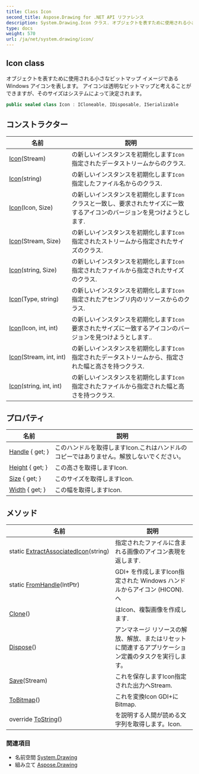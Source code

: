 ```yaml
---
title: Class Icon
second_title: Aspose.Drawing for .NET API リファレンス
description: System.Drawing.Icon クラス. オブジェクトを表すために使用される小さなビットマップ イメージである Windows アイコンを表します アイコンは透明なビットマップと考えることができますがそのサイズはシステムによって決定されます
type: docs
weight: 570
url: /ja/net/system.drawing/icon/
---
```

## Icon class

オブジェクトを表すために使用される小さなビットマップ イメージである Windows アイコンを表します。 アイコンは透明なビットマップと考えることができますが、そのサイズはシステムによって決定されます。

```csharp
public sealed class Icon : ICloneable, IDisposable, ISerializable
```

## コンストラクター

| 名前 | 説明 |
| --- | --- |
| [Icon](icon/#constructor_2)(Stream) | の新しいインスタンスを初期化します`Icon`指定されたデータストリームからのクラス. |
| [Icon](icon/#constructor_5)(string) | の新しいインスタンスを初期化します`Icon`指定したファイル名からのクラス. |
| [Icon](icon/#constructor_1)(Icon, Size) | の新しいインスタンスを初期化します`Icon`クラスと一致し、要求されたサイズに一致するアイコンのバージョンを見つけようとします. |
| [Icon](icon/#constructor_4)(Stream, Size) | の新しいインスタンスを初期化します`Icon`指定されたストリームから指定されたサイズのクラス. |
| [Icon](icon/#constructor_7)(string, Size) | の新しいインスタンスを初期化します`Icon`指定されたファイルから指定されたサイズのクラス. |
| [Icon](icon/#constructor_8)(Type, string) | の新しいインスタンスを初期化します`Icon`指定されたアセンブリ内のリソースからのクラス. |
| [Icon](icon/#constructor)(Icon, int, int) | の新しいインスタンスを初期化します`Icon`要求されたサイズに一致するアイコンのバージョンを見つけようとします.. |
| [Icon](icon/#constructor_3)(Stream, int, int) | の新しいインスタンスを初期化します`Icon`指定されたデータストリームから、指定された幅と高さを持つクラス. |
| [Icon](icon/#constructor_6)(string, int, int) | の新しいインスタンスを初期化します`Icon`指定されたファイルから指定された幅と高さを持つクラス. |

## プロパティ

| 名前 | 説明 |
| --- | --- |
| [Handle](../../system.drawing/icon/handle/) { get; } | このハンドルを取得しますIcon.これはハンドルのコピーではありません。解放しないでください。 |
| [Height](../../system.drawing/icon/height/) { get; } | この高さを取得しますIcon. |
| [Size](../../system.drawing/icon/size/) { get; } | このサイズを取得しますIcon. |
| [Width](../../system.drawing/icon/width/) { get; } | この幅を取得しますIcon. |

## メソッド

| 名前 | 説明 |
| --- | --- |
| static [ExtractAssociatedIcon](../../system.drawing/icon/extractassociatedicon/)(string) | 指定されたファイルに含まれる画像のアイコン表現を返します. |
| static [FromHandle](../../system.drawing/icon/fromhandle/)(IntPtr) | GDI+ を作成しますIcon指定された Windows ハンドルからアイコン (HICON). へ |
| [Clone](../../system.drawing/icon/clone/)() | はIcon、複製画像を作成します. |
| [Dispose](../../system.drawing/icon/dispose/)() | アンマネージ リソースの解放、解放、またはリセットに関連するアプリケーション定義のタスクを実行します。 |
| [Save](../../system.drawing/icon/save/)(Stream) | これを保存しますIcon指定された出力へStream. |
| [ToBitmap](../../system.drawing/icon/tobitmap/)() | これを変換Icon GDI+にBitmap. |
| override [ToString](../../system.drawing/icon/tostring/)() | を説明する人間が読める文字列を取得します。Icon. |

### 関連項目

* 名前空間 [System.Drawing](../../system.drawing/)
* 組み立て [Aspose.Drawing](../../)


